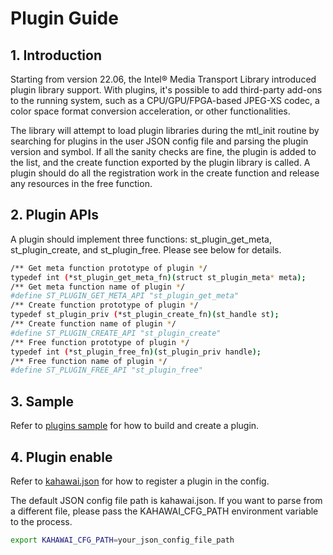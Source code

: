 # Plugin Guide

## 1. Introduction

Starting from version 22.06, the Intel® Media Transport Library introduced plugin library support. With plugins, it's possible to add third-party add-ons to the running system, such as a CPU/GPU/FPGA-based JPEG-XS codec, a color space format conversion acceleration, or other functionalities.

The library will attempt to load plugin libraries during the mtl_init routine by searching for plugins in the user JSON config file and parsing the plugin version and symbol. If all the sanity checks are fine, the plugin is added to the list, and the create function exported by the plugin library is called. A plugin should do all the registration work in the create function and release any resources in the free function.

## 2. Plugin APIs

A plugin should implement three functions: st_plugin_get_meta, st_plugin_create, and st_plugin_free. Please see below for details.

```bash
/** Get meta function prototype of plugin */
typedef int (*st_plugin_get_meta_fn)(struct st_plugin_meta* meta);
/** Get meta function name of plugin */
#define ST_PLUGIN_GET_META_API "st_plugin_get_meta"
/** Create function prototype of plugin */
typedef st_plugin_priv (*st_plugin_create_fn)(st_handle st);
/** Create function name of plugin */
#define ST_PLUGIN_CREATE_API "st_plugin_create"
/** Free function prototype of plugin */
typedef int (*st_plugin_free_fn)(st_plugin_priv handle);
/** Free function name of plugin */
#define ST_PLUGIN_FREE_API "st_plugin_free"
```

## 3. Sample

Refer to [plugins sample](../plugins/sample) for how to build and create a plugin.

## 4. Plugin enable

Refer to [kahawai.json](../kahawai.json) for how to register a plugin in the config.

The default JSON config file path is kahawai.json. If you want to parse from a different file, please pass the KAHAWAI_CFG_PATH environment variable to the process.

```bash
export KAHAWAI_CFG_PATH=your_json_config_file_path
```
